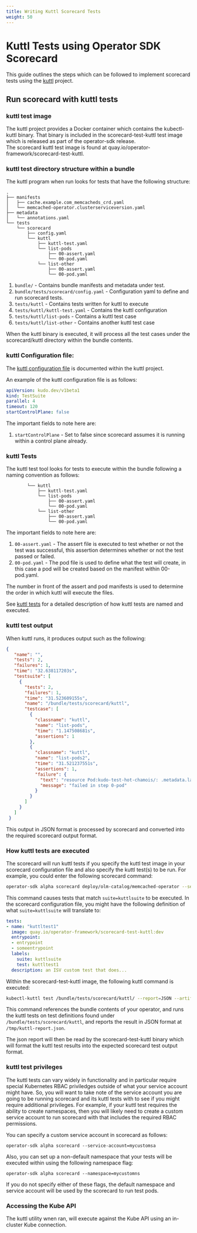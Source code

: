 ```yaml
---
title: Writing Kuttl Scorecard Tests
weight: 50
---
```


# Kuttl Tests using Operator SDK Scorecard

This guide outlines the steps which can be followed to implement scorecard
tests using the [kuttl][kuttl] project.

## Run scorecard with kuttl tests

### kuttl test image

The kuttl project provides a Docker container which contains the 
kubectl-kuttl binary.  That binary is included in the scorecard-test-kuttl 
test image which is released as part of the operator-sdk release.  
The scorecard kuttl test image is found at quay.io/operator-framework/scorecard-test-kuttl.

### kuttl test directory structure within a bundle

The kuttl program when run looks for tests that have the following
structure:

```
.
├── manifests
│   ├── cache.example.com_memcacheds_crd.yaml
│   └── memcached-operator.clusterserviceversion.yaml
├── metadata
│   └── annotations.yaml
└── tests
    └── scorecard
        ├── config.yaml
        └── kuttl
            ├── kuttl-test.yaml
            └── list-pods
                ├── 00-assert.yaml
                └── 00-pod.yaml
            └── list-other
                ├── 00-assert.yaml
                └── 00-pod.yaml
```

1. `bundle/` - Contains bundle manifests and metadata under test.
2. `bundle/tests/scorecard/config.yaml` - Configuration yaml to define and run scorecard tests.
3. `tests/kuttl` - Contains tests written for kuttl to execute
4. `tests/kuttl/kuttl-test.yaml` - Contains the kuttl configuration 
5. `tests/kuttl/list-pods` - Contains a kuttl test case
6. `tests/kuttl/list-other` - Contains another kuttl test case

When the kuttl binary is executed, it will process all the test
cases under the scorecard/kuttl directory within the bundle contents.

### kuttl Configuration file:

The [kuttl configuration file][kuttl_yaml] is documented within the
kuttl project.

An example of the kuttl configuration file is as follows:

```yaml
apiVersion: kudo.dev/v1beta1
kind: TestSuite
parallel: 4
timeout: 120
startControlPlane: false
```

The important fields to note here are:
1. `startControlPlane` - Set to false since scorecard assumes it is running
within a control plane already.


### kuttl Tests

The kuttl test tool looks for tests to execute within the bundle 
following a naming convention as follows:
```
        └── kuttl
            ├── kuttl-test.yaml
            └── list-pods
                ├── 00-assert.yaml
                └── 00-pod.yaml
            └── list-other
                ├── 00-assert.yaml
                └── 00-pod.yaml
```

The important fields to note here are:
1. `00-assert.yaml` - The assert file is executed to test whether or
not the test was successful, this assertion determines whether or not
the test passed or failed.  
2. `00-pod.yaml` - The pod file is used to define what the test will
create, in this case a pod will be created based on the manifest within
00-pod.yaml.

The number in front of the assert and pod manifests is used to determine
the order in which kuttl will execute the files.

See [kuttl tests][kuttl_tests] for a detailed description of how
kuttl tests are named and executed.

### kuttl test output

When kuttl runs, it produces output such as the following:
```json
{
   "name": "",
   "tests": 2,
   "failures": 1,
   "time": "32.638117203s",
   "testsuite": [
     {
       "tests": 2,
       "failures": 1,
       "time": "31.523609155s",
       "name": "/bundle/tests/scorecard/kuttl",
       "testcase": [
         {
           "classname": "kuttl",
           "name": "list-pods",
           "time": "1.147508681s",
           "assertions": 1
         },
         {
           "classname": "kuttl",
           "name": "list-pods2",
           "time": "31.521237551s",
           "assertions": 1,
           "failure": {
             "text": "resource Pod:kudo-test-hot-chamois/: .metadata.labels.app: value mismatch, expected: nginy != actual: nginx",
             "message": "failed in step 0-pod"
           }
         }
       ]
     }
   ]
 }
```

This output in JSON format is processed by scorecard and converted into
the required scorecard output format.

### How kuttl tests are executed

The scorecard will run kuttl tests if you specify the kuttl
test image in your scorecard configuration file and also
specify the kuttl test(s) to be run.  For example, you 
could enter the following scorecard command:
```bash
operator-sdk alpha scorecard deploy/olm-catalog/memcached-operator --selector=suite=kuttlsuite 
```

This command causes tests that match `suite=kuttlsuite` to be executed.  In
the scorecard configuration file, you might have the following
definition of what `suite=kuttlsuite` will translate to:
```yaml
tests:
- name: "kuttltest1"
  image: quay.io/operator-framework/scorecard-test-kuttl:dev
  entrypoint: 
  - entrypoint
  - someentrypoint
  labels:
    suite: kuttlsuite
    test: kuttltest1
  description: an ISV custom test that does...
```

Within the scorecard-test-kuttl image, the following kuttl command
is executed:
```bash
kubectl-kuttl test /bundle/tests/scorecard/kuttl/ --report=JSON --artifacts-dir=/tmp
```

This command references the bundle contents of your operator, and
runs the kuttl tests on test definitions found under `/bundle/tests/scorecard/kuttl`, and reports the result in JSON format at `/tmp/kuttl-report.json`.

The json report will then be read by the scorecard-test-kuttl binary
which will format the kuttl test results into the expected scorecard
test output format.

### kuttl test privileges

The kuttl tests can vary widely in functionality and in particular
require special Kubernetes RBAC priviledges outside of what your
service account might have.  So, you will want to take note of
the service account you are going to be running scorecard and its kuttl
tests with to see if you might require additional privileges.  For
example, if your kuttl test requires the ability to  create namespaces, then
you will likely need to create a custom service account to run
scorecard with that includes the required RBAC permissions.


You can specify a custom service account in scorecard as follows:
```
operator-sdk alpha scorecard --service-account=mycustomsa
```

Also, you can set up a non-default namespace that your tests
will be executed within using the following namespace flag:
```
operator-sdk alpha scorecard --namespace=mycustomns
```

If you do not specify either of these flags, the default namespace
and service account will be used by the scorecard to run test pods.

### Accessing the Kube API

The kuttl utility wnen ran, will execute against the Kube API using
an in-cluster Kube connection.


[client_go]: https://github.com/kubernetes/client-go
[kuttl]: https://kuttl.dev
[kuttl_yaml]: https://kuttl.dev/docs/cli.html#examples
[kuttl_tests]: https://kuttl.dev/docs/kuttl-test-harness.html#writing-your-first-test
